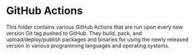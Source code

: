 # GitHub Actions

This folder contains various GitHub Actions that are run upon every new version Git tag pushed to GitHub. They build, pack, and upload/deploy/publish packages and binaries for using the newly released version in various programming languages and operating systems.
